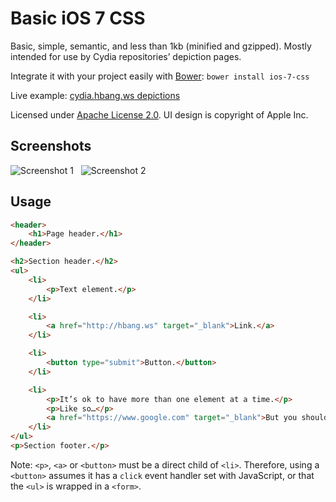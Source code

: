 # Basic iOS 7 CSS
Basic, simple, semantic, and less than 1kb (minified and gzipped). Mostly intended for use by Cydia repositories’ depiction pages.

Integrate it with your project easily with [Bower](http://bower.io): `bower install ios-7-css`

Live example: [cydia.hbang.ws depictions](http://cydia.hbang.ws/depiction/ws.hbang.typestatus)

Licensed under [Apache License 2.0](https://www.apache.org/licenses/LICENSE-2.0.html). UI design is copyright of Apple Inc.

## Screenshots
![Screenshot 1](http://i.imgur.com/XOKfDs3.png) &nbsp; ![Screenshot 2](http://i.imgur.com/5qAYSyl.png)

## Usage
```html
<header>
	<h1>Page header.</h1>
</header>

<h2>Section header.</h2>
<ul>
	<li>
		<p>Text element.</p>
	</li>

	<li>
		<a href="http://hbang.ws" target="_blank">Link.</a>
	</li>

	<li>
		<button type="submit">Button.</button>
	</li>

	<li>
		<p>It’s ok to have more than one element at a time.</p>
		<p>Like so…</p>
		<a href="https://www.google.com" target="_blank">But you should probably only use that with multiple paragraphs.</a>
	</li>
</ul>
<p>Section footer.</p>
```

Note: `<p>`, `<a>` or `<button>` must be a direct child of `<li>`. Therefore, using a `<button>` assumes it has a `click` event handler set with JavaScript, or that the `<ul>` is wrapped in a `<form>`.
